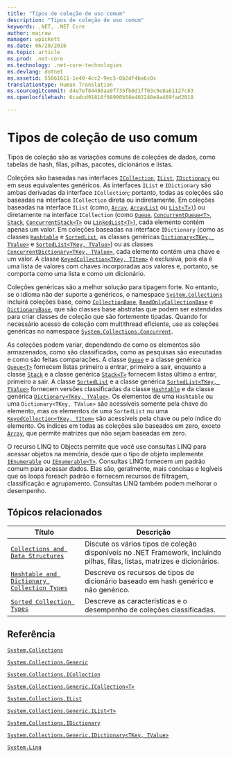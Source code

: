 ```yaml
---
title: "Tipos de coleção de uso comum"
description: "Tipos de coleção de uso comum"
keywords: .NET, .NET Core
author: mairaw
manager: wpickett
ms.date: 06/20/2016
ms.topic: article
ms.prod: .net-core
ms.technology: .net-core-technologies
ms.devlang: dotnet
ms.assetid: 55861611-1e40-4cc2-9ec5-0b2df4ba6c0c
translationtype: Human Translation
ms.sourcegitcommit: d4e7ef84480aa9f735fb8d1ff03c9e8a61127c83
ms.openlocfilehash: 6cadcd91810f08900b58e402240e8a469fad2018

---
```


# <a name="commonly-used-collection-types"></a>Tipos de coleção de uso comum

Tipos de coleção são as variações comuns de coleções de dados, como tabelas de hash, filas, pilhas, pacotes, dicionários e listas.

Coleções são baseadas nas interfaces [`ICollection`](https://docs.microsoft.com/dotnet/core/api/System.Collections.ICollection), [`IList`](https://docs.microsoft.com/dotnet/core/api/System.Collections.IList), [`IDictionary`](https://docs.microsoft.com/dotnet/core/api/System.Collections.IDictionary) ou em seus equivalentes genéricos. As interfaces `IList` e `IDictionary` são ambas derivadas da interface `ICollection`; portanto, todas as coleções são baseadas na interface `ICollection` direta ou indiretamente. Em coleções baseadas na interface `IList` (como, [`Array`](https://docs.microsoft.com/dotnet/core/api/System.Array), [`ArrayList`](https://docs.microsoft.com/dotnet/core/api/System.Collections.ArrayList) ou [`List<T>)`](https://docs.microsoft.com/dotnet/core/api/System.Collections.Generic.List-1)) ou diretamente na interface `ICollection` (como [`Queue`](https://docs.microsoft.com/dotnet/core/api/System.Collections.Queue), [`ConcurrentQueue<T>`](https://docs.microsoft.com/dotnet/core/api/System.Collections.Concurrent.ConcurrentQueue-1), [`Stack`](https://docs.microsoft.com/dotnet/core/api/System.Collections.Stack), [`ConcurrentStack<T>`](https://docs.microsoft.com/dotnet/core/api/System.Collections.Concurrent.ConcurrentStack-1) ou [`LinkedList<T>`](https://docs.microsoft.com/dotnet/core/api/System.Collections.Generic.LinkedList-1)), cada elemento contém apenas um valor. Em coleções baseadas na interface `IDictionary` (como as classes [`Hashtable`](https://docs.microsoft.com/dotnet/core/api/System.Collections.Hashtable) e [`SortedList`](https://docs.microsoft.com/dotnet/core/api/System.Collections.SortedList), as classes genéricas [`Dictionary<TKey, TValue>`](https://docs.microsoft.com/dotnet/core/api/System.Collections.Generic.Dictionary-2) e [`SortedList<TKey, TValue>`](https://docs.microsoft.com/dotnet/core/api/System.Collections.Generic.SortedList-2)) ou as classes [`ConcurrentDictionary<TKey, TValue>`](https://docs.microsoft.com/dotnet/core/api/System.Collections.Concurrent.ConcurrentDictionary-2), cada elemento contém uma chave e um valor. A classe [`KeyedCollection<TKey, TItem>`](https://docs.microsoft.com/dotnet/core/api/System.Collections.ObjectModel.KeyedCollection-2) é exclusiva, pois ela é uma lista de valores com chaves incorporadas aos valores e, portanto, se comporta como uma lista e como um dicionário.

Coleções genéricas são a melhor solução para tipagem forte. No entanto, se o idioma não der suporte a genéricos, o namespace [`System.Collections`](https://docs.microsoft.com/dotnet/core/api/System.Collections) incluirá coleções base, como [`CollectionBase`](https://docs.microsoft.com/dotnet/core/api/System.Collections.CollectionBase), [`ReadOnlyCollectionBase`](https://docs.microsoft.com/dotnet/core/api/System.Collections.ReadOnlyCollectionBase) e [`DictionaryBase`](https://docs.microsoft.com/dotnet/core/api/System.Collections.DictionaryBase), que são classes base abstratas que podem ser estendidas para criar classes de coleção que são fortemente tipadas. Quando for necessário acesso de coleção com multithread eficiente, use as coleções genéricas no namespace [`System.Collections.Concurrent`](https://docs.microsoft.com/dotnet/core/api/System.Collections.Concurrent).

As coleções podem variar, dependendo de como os elementos são armazenados, como são classificados, como as pesquisas são executadas e como são feitas comparações. A classe [`Queue`](https://docs.microsoft.com/dotnet/core/api/System.Collections.Queue) e a classe genérica [`Queue<T>`](https://docs.microsoft.com/dotnet/core/api/System.Collections.Generic.Queue-1) fornecem listas primeiro a entrar, primeiro a sair, enquanto a classe [`Stack`](https://docs.microsoft.com/dotnet/core/api/System.Collections.Stack) e a classe genérica [`Stack<T>`](https://docs.microsoft.com/dotnet/core/api/System.Collections.Generic.Stack-1) fornecem listas último a entrar, primeiro a sair. A classe [`SortedList`](https://docs.microsoft.com/dotnet/core/api/System.Collections.SortedList) e a classe genérica [`SortedList<TKey, TValue>`](https://docs.microsoft.com/dotnet/core/api/System.Collections.Generic.SortedList-2) fornecem versões classificadas da classe [`Hashtable`](https://docs.microsoft.com/dotnet/core/api/System.Collections.Hashtable) e da classe genérica [`Dictionary<TKey, TValue>`](https://docs.microsoft.com/dotnet/core/api/System.Collections.Generic.Dictionary-2). Os elementos de uma `Hashtable` ou uma `Dictionary<TKey, TValue>` são acessíveis somente pela chave do elemento, mas os elementos de uma `SortedList` ou uma [`KeyedCollection<TKey, TItem>`](https://docs.microsoft.com/dotnet/core/api/System.Collections.ObjectModel.KeyedCollection-2) são acessíveis pela chave ou pelo índice do elemento. Os índices em todas as coleções são baseados em zero, exceto [`Array`](https://docs.microsoft.com/dotnet/core/api/System.Array), que permite matrizes que não sejam baseadas em zero.

O recurso LINQ to Objects permite que você use consultas LINQ para acessar objetos na memória, desde que o tipo de objeto implemente [`IEnumerable`](https://docs.microsoft.com/dotnet/core/api/System.Collections.IEnumerable) ou [`IEnumerable<T>`](https://docs.microsoft.com/dotnet/core/api/System.Collections.Generic.IEnumerable-1). Consultas LINQ fornecem um padrão comum para acessar dados. Elas são, geralmente, mais concisas e legíveis que os loops foreach padrão e fornecem recursos de filtragem, classificação e agrupamento. Consultas LINQ também podem melhorar o desempenho.

## <a name="related-topics"></a>Tópicos relacionados

Título | Descrição
----- | -----------
[`Collections and Data Structures`](index.md) | Discute os vários tipos de coleção disponíveis no .NET Framework, incluindo pilhas, filas, listas, matrizes e dicionários.
[`Hashtable and Dictionary Collection Types`](hashtable-and-dictionary-collection-types.md) | Descreve os recursos de tipos de dicionário baseado em hash genérico e não genérico.
[`Sorted Collection Types`](sorted-collection-types.md) | Descreve as características e o desempenho de coleções classificadas.

## <a name="reference"></a>Referência

[`System.Collections`](https://docs.microsoft.com/dotnet/core/api/System.Collections)

[`System.Collections.Generic`](https://docs.microsoft.com/dotnet/core/api/System.Collections.Generic)

[`System.Collections.ICollection`](https://docs.microsoft.com/dotnet/core/api/System.Collections.ICollection)

[`System.Collections.Generic.ICollection<T>`](https://docs.microsoft.com/dotnet/core/api/System.Collections.Generic.ICollection-1)

[`System.Collections.IList`](https://docs.microsoft.com/dotnet/core/api/System.Collections.IList)

[`System.Collections.Generic.IList<T>`](https://docs.microsoft.com/dotnet/core/api/System.Collections.Generic.IList-1)

[`System.Collections.IDictionary`](https://docs.microsoft.com/dotnet/core/api/System.Collections.IDictionary)

[`System.Collections.Generic.IDictionary<TKey, TValue>`](https://docs.microsoft.com/dotnet/core/api/System.Collections.Generic.IDictionary-2)

[`System.Linq`](https://docs.microsoft.com/dotnet/core/api/System.Linq)



<!--HONumber=Nov16_HO3-->


